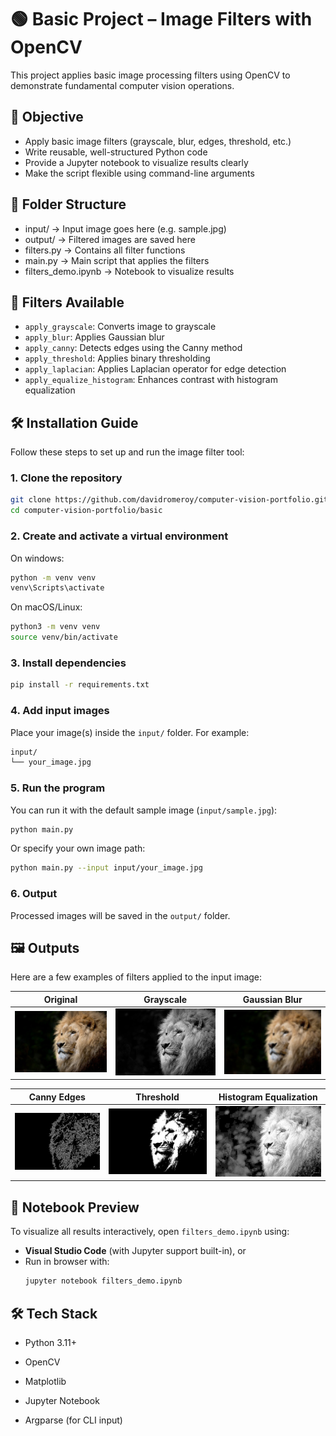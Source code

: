 # 🟢 Basic Project – Image Filters with OpenCV

This project applies basic image processing filters using OpenCV to demonstrate fundamental computer vision operations.

## 🎯 Objective

- Apply basic image filters (grayscale, blur, edges, threshold, etc.)
- Write reusable, well-structured Python code
- Provide a Jupyter notebook to visualize results clearly
- Make the script flexible using command-line arguments

## 📂 Folder Structure

- input/ → Input image goes here (e.g. sample.jpg)
- output/ → Filtered images are saved here
- filters.py → Contains all filter functions
- main.py → Main script that applies the filters
- filters_demo.ipynb → Notebook to visualize results


## 🧪 Filters Available

- `apply_grayscale`: Converts image to grayscale  
- `apply_blur`: Applies Gaussian blur  
- `apply_canny`: Detects edges using the Canny method  
- `apply_threshold`: Applies binary thresholding  
- `apply_laplacian`: Applies Laplacian operator for edge detection  
- `apply_equalize_histogram`: Enhances contrast with histogram equalization  


## 🛠️ Installation Guide

Follow these steps to set up and run the image filter tool:

### 1. Clone the repository

```bash
git clone https://github.com/davidromeroy/computer-vision-portfolio.git
cd computer-vision-portfolio/basic
```

### 2. Create and activate a virtual environment

On windows:
```bash
python -m venv venv
venv\Scripts\activate
```

On macOS/Linux:
```bash
python3 -m venv venv
source venv/bin/activate
```

### 3. Install dependencies
```bash
pip install -r requirements.txt
```
### 4. Add input images
Place your image(s) inside the `input/` folder. For example:


```bash
input/
└── your_image.jpg
```
### 5. Run the program
You can run it with the default sample image (`input/sample.jpg`):

```bash
python main.py
```

Or specify your own image path:

```bash
python main.py --input input/your_image.jpg
```

### 6. Output
Processed images will be saved in the `output/` folder.

## 🖼️ Outputs


Here are a few examples of filters applied to the input image:

| Original | Grayscale | Gaussian Blur |
|----------|-----------|---------------|
| ![Original](input/sample.jpg) | ![Gray](assets/gray.jpg) | ![Blur](assets/blur.jpg) |

| Canny Edges | Threshold | Histogram Equalization |
|-------------|-----------|------------------------|
| ![Edges](assets/edges.jpg) | ![Threshold](assets/threshold.jpg) | ![Equalized](assets/histogram_equalized.jpg) |



## 📓 Notebook Preview

To visualize all results interactively, open `filters_demo.ipynb` using:

- **Visual Studio Code** (with Jupyter support built-in), or  
- Run in browser with:
  ```bash
  jupyter notebook filters_demo.ipynb
  ```


## 🛠️ Tech Stack
- Python 3.11+

- OpenCV

- Matplotlib

- Jupyter Notebook

- Argparse (for CLI input)